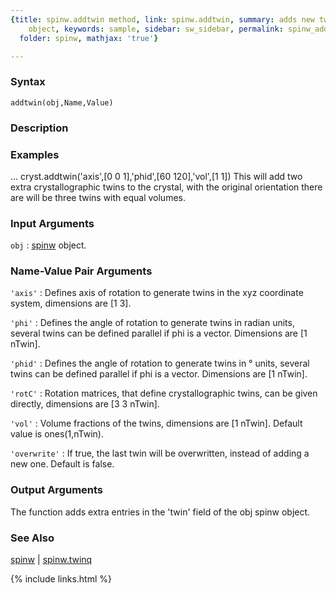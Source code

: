 ```yaml
---
{title: spinw.addtwin method, link: spinw.addtwin, summary: adds new twins to an spinw
    object, keywords: sample, sidebar: sw_sidebar, permalink: spinw_addtwin.html,
  folder: spinw, mathjax: 'true'}

---
```


### Syntax

`addtwin(obj,Name,Value)`

### Description



### Examples

...
cryst.addtwin('axis',[0 0 1],'phid',[60 120],'vol',[1 1])
This will add two extra crystallographic twins to the crystal, with the
original orientation there are will be three twins with equal volumes.

### Input Arguments

`obj`
: [spinw](spinw.html) object.

### Name-Value Pair Arguments

`'axis'`
: Defines axis of rotation to generate twins in the xyz
  coordinate system, dimensions are [1 3].

`'phi'`
: Defines the angle of rotation to generate twins in radian
  units, several twins can be defined parallel if phi is a
  vector. Dimensions are [1 nTwin].

`'phid'`
: Defines the angle of rotation to generate twins in °
  units, several twins can be defined parallel if phi is a
  vector. Dimensions are [1 nTwin].

`'rotC'`
: Rotation matrices, that define crystallographic twins, can be
  given directly, dimensions are [3 3 nTwin].

`'vol'`
: Volume fractions of the twins, dimensions are [1 nTwin].
  Default value is ones(1,nTwin).

`'overwrite'`
: If true, the last twin will be overwritten, instead of adding a
  new one. Default is false.

### Output Arguments

The function adds extra entries in the 'twin' field of the obj spinw object.

### See Also

[spinw](spinw.html) \| [spinw.twinq](spinw_twinq.html)

{% include links.html %}
